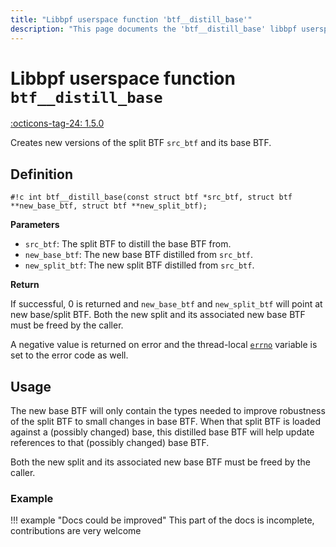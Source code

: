 ```yaml
---
title: "Libbpf userspace function 'btf__distill_base'"
description: "This page documents the 'btf__distill_base' libbpf userspace function, including its definition, usage, and examples."
---
```

# Libbpf userspace function `btf__distill_base`

<!-- [LIBBPF_TAG] -->
[:octicons-tag-24: 1.5.0](https://github.com/libbpf/libbpf/releases/tag/v1.5.0)
<!-- [/LIBBPF_TAG] -->

Creates new versions of the split BTF `src_btf` and its base BTF.

## Definition

`#!c int btf__distill_base(const struct btf *src_btf, struct btf **new_base_btf, struct btf **new_split_btf);`

**Parameters**

- `src_btf`: The split BTF to distill the base BTF from.
- `new_base_btf`: The new base BTF distilled from `src_btf`.
- `new_split_btf`: The new split BTF distilled from `src_btf`.

**Return**

If successful, 0 is returned and `new_base_btf` and `new_split_btf` will point at new base/split BTF. Both the new split and its associated new base BTF must be freed by the caller.

A negative value is returned on error and the thread-local [`errno`](https://man7.org/linux/man-pages/man3/errno.3.html) variable is set to the error code as well.

## Usage

The new base BTF will only contain the types needed to improve robustness of the split BTF to small changes in base BTF. When that split BTF is loaded against a (possibly changed) base, this distilled base BTF will help update references to that (possibly changed) base BTF.

Both the new split and its associated new base BTF must be freed by the caller.

### Example

!!! example "Docs could be improved"
    This part of the docs is incomplete, contributions are very welcome
